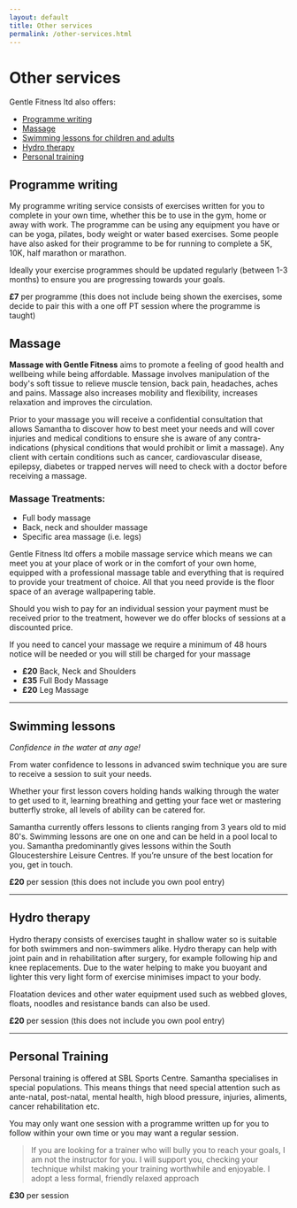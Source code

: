 ```yaml
---
layout: default
title: Other services
permalink: /other-services.html
---
```


# Other services

Gentle Fitness ltd also offers:

- [Programme writing](#programme-writing)
- [Massage](#massage)
- [Swimming lessons for children and adults](#swimming-lessons)
- [Hydro therapy](#hydro-therapy)
- [Personal training](#personal-training)

## Programme writing
My programme writing service consists of exercises written for you to complete
in your own time, whether this be to use in the gym, home or away with work.
The programme can be using any equipment you have or can be yoga, pilates, body
weight or water based exercises. Some people have also asked for their
programme to be for running to complete a 5K, 10K, half marathon or marathon.

Ideally your exercise programmes should be updated regularly (between 1-3
months) to ensure you are progressing towards your goals.

**£7** per programme (this does not include being shown the exercises, some
decide to pair this with a one off PT session where the programme is taught)

## Massage
**Massage with Gentle Fitness** aims to promote a feeling of good health and
wellbeing while being affordable. Massage involves manipulation of the body's
soft tissue to relieve muscle tension, back pain, headaches, aches and pains.
Massage also increases mobility and flexibility, increases relaxation and
improves the circulation.

Prior to your massage you will receive a confidential consultation that allows
Samantha to discover how to best meet your needs and will cover injuries and
medical conditions to ensure she is aware of any contra-indications (physical
conditions that would prohibit or limit a massage). Any client with certain
conditions such as cancer, cardiovascular disease, epilepsy, diabetes or trapped
nerves will need to check with a doctor before receiving a massage.

### Massage Treatments:
- Full body massage
- Back, neck and shoulder massage
- Specific area massage (i.e. legs)

Gentle Fitness ltd offers a mobile massage service which means we can meet you
at your place of work or in the comfort of your own home, equipped with a
professional massage table and everything that is required to provide your
treatment of choice. All that you need provide is the floor space of an average
wallpapering table.

Should you wish to pay for an individual session your payment must be received
prior to the treatment, however we do offer blocks of sessions at a discounted
price.

If you need to cancel your massage we require a minimum of 48 hours notice will
be needed or you will still be charged for your massage

- **£20** Back, Neck and Shoulders
- **£35** Full Body Massage       
- **£20** Leg Massage             

-------------------------------------------------------------------------------

## Swimming lessons
*Confidence in the water at any age!*

From water confidence to lessons in advanced swim technique you are sure to
receive a session to suit your needs.

Whether your first lesson covers holding hands walking through the water to get
used to it, learning breathing and getting your face wet or mastering butterfly
stroke, all levels of ability can be catered for.

Samantha currently offers lessons to clients ranging from 3 years old to mid
80's. Swimming lessons are one on one and can be held in a pool local to you.
Samantha predominantly gives lessons within the South Gloucestershire Leisure
Centres. If you’re unsure of the best location for you, get in touch.

**£20** per session (this does not include you own pool entry)

-------------------------------------------------------------------------------

## Hydro therapy
Hydro therapy consists of exercises taught in shallow water so is suitable for
both swimmers and non-swimmers alike. Hydro therapy can help with joint pain and
in rehabilitation after surgery, for example following hip and knee
replacements. Due to the water helping to make you buoyant and lighter this very
light form of exercise minimises impact to your body.

Floatation devices and other water equipment used such as webbed gloves, floats,
noodles and resistance bands can also be used.

**£20** per session (this does not include you own pool entry)

-------------------------------------------------------------------------------

## Personal Training
Personal training is offered at SBL Sports Centre. Samantha specialises in special
populations. This means things that need special attention such as ante-natal,
post-natal, mental health, high blood pressure, injuries, aliments, cancer
rehabilitation etc.

You may only want one session with a programme written up for you to follow
within your own time or you may want a regular session.

> If you are looking for a trainer who will bully you to reach your goals, I am
> not the instructor for you. I will support you, checking your technique whilst
> making your training worthwhile and enjoyable. I adopt a less formal, friendly
> relaxed approach

**£30** per session
